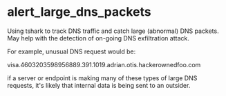 # alert_large_dns_packets
Using tshark to track DNS traffic and catch large (abnormal) DNS packets. 
May help with the detection of on-going DNS exfiltration attack.

For example, unusual DNS request would be:

visa.4603203598956889.391.1019.adrian.otis.hackerownedfoo.com

if a server or endpoint is making many of these types of large DNS requests, it's likely that internal data is being sent to an outsider.
